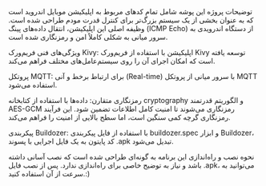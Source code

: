 توضیحات پروژه
این پوشه شامل تمام کدهای مربوط به اپلیکیشن موبایل اندروید است که به عنوان بخشی از یک سیستم بزرگ‌تر برای کنترل قدرت مودم طراحی شده است. وظیفه اصلی این اپلیکیشن، انتقال داده‌های پینگ (ICMP Echo) از دستگاه اندرویدی به سرور میانی به شکلی کاملاً امن و رمزنگاری شده است.

ویژگی‌های فنی
فریم‌ورک Kivy: اپلیکیشن با استفاده از فریم‌ورک Kivy توسعه یافته است که امکان اجرای آن را روی سیستم‌عامل‌های مختلف فراهم می‌کند.

پروتکل MQTT: برای ارتباط برخط و آنی (Real-time) با سرور میانی از پروتکل MQTT استفاده می‌شود.

رمزنگاری متقارن: داده‌ها با استفاده از کتابخانه cryptography و الگوریتم قدرتمند AES-GCM رمزنگاری می‌شوند تا امنیت کامل اطلاعات تضمین شود. این فرآیند رمزنگاری گرچه کمی سنگین است، اما سطح بالایی از امنیت را فراهم می‌کند.

پیکربندی Buildozer: با استفاده از فایل پیکربندی buildozer.spec و ابزار Buildozer، کد پایتون به یک فایل اجرایی با پسوند .apk تبدیل می‌شود.

نحوه نصب و راه‌اندازی
این برنامه به گونه‌ای طراحی شده است که نصب آسانی داشته باشد و نیاز به توضیح خاصی برای راه‌اندازی ندارد. پس از نصب فایل .apk، می‌توانید به سرعت از آن استفاده کنید.:)

